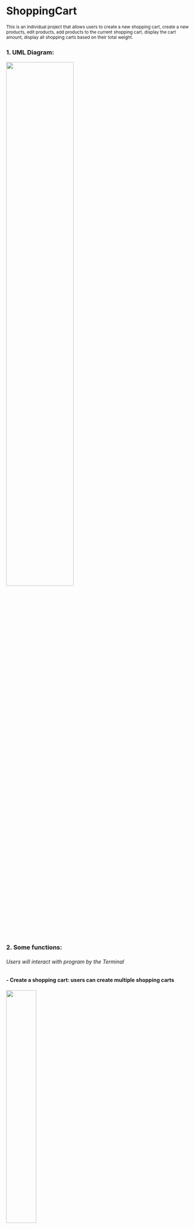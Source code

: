 # ShoppingCart
<sup>This is an individual project that allows users to create a new shopping cart, create a new products, edit products, add products to the current shopping cart, display the cart amount, display all shopping carts based on their total weight.</sup> 
### 1. UML Diagram:
<img src="https://user-images.githubusercontent.com/125480618/232952506-24e945ac-f9a3-44fc-992d-905f7a349536.png" width=60%>

### 2. Some functions:
###### _Users will interact with program by the Terminal_
#### - Create a shopping cart: users can create multiple shopping carts
<img src="https://user-images.githubusercontent.com/125480618/232971151-c4935b7e-ede9-4f36-9529-5976780a9507.png" width=40%>

#### - Create a new product: Users can create two types of product (Physical with weight and Digital with no weight) Some constraints are provided to ensure the program works well (name is unique, quantity must be greater than zero, etc.)
<img src="https://user-images.githubusercontent.com/125480618/232971980-840e6167-c7ca-4d8e-8621-a92706c65758.png" width=40%> _Valid process_ 

<img src="https://user-images.githubusercontent.com/125480618/232970734-4a1f48e2-d4d0-472b-9fca-b4409a98106c.png" width=40%> _Invalid quantity_

<img src="https://user-images.githubusercontent.com/125480618/232973052-99ac12fe-0385-49e7-bc4c-86e08f1000c5.png" width=40%> _Invalid name_

#### - Add products to the current cart and Display the price of cart:
<img src="https://user-images.githubusercontent.com/125480618/233021569-5df99a19-2538-4d07-a145-6f5ebd203529.png" width=40%>

#### - Display all shopping carts based on total weight 
<img src="https://user-images.githubusercontent.com/125480618/233029923-8f8eea76-af2a-41de-ac4a-1fdebc59921f.png" width=40%>

#### - Edit products: 
<img src="https://user-images.githubusercontent.com/125480618/233028826-b8900627-b8f1-478c-85fd-44f40954af53.png" width=50%>

